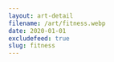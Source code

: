 ```yaml
---
layout: art-detail
filename: /art/fitness.webp
date: 2020-01-01
excludefeed: true
slug: fitness
---
```

